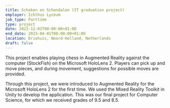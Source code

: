 ```yaml
---
title: Schaken en Schandalen (IT graduation project)
employer: Ichthus Lyceum
job_type: Parttime
type: project
date: 2022-12-01T00:00:00+01:00
end_date: 2023-04-01T00:00:00+01:00
location: Driehuis, Noord-Holland, Netherlands
draft: false
---
```

This project enables playing chess in Augmented Reality against the computer (StockFish) on the Microsoft HoloLens 2. Players can pick up and move pieces, and during movement, suggestions for possible moves are provided.

Through this project, we were introduced to Augmented Reality for the Microsoft HoloLens 2 for the first time. We used the Mixed Reality Toolkit in Unity to develop the application. This was our final project for Computer Science, for which we received grades of 9.5 and 8.5.